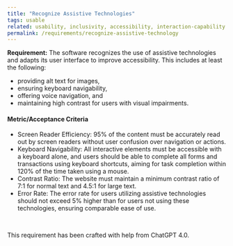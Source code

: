 ```yaml
---
title: "Recognize Assistive Technologies"
tags: usable
related: usability, inclusivity, accessibility, interaction-capability
permalink: /requirements/recognize-assistive-technology
---
```


<div class="quality-requirement" markdown="1">

**Requirement:**  The software recognizes the use of assistive technologies and adapts its user interface to improve accessibility. This includes at least the following:

* providing alt text for images, 
* ensuring keyboard navigability, 
* offering voice navigation, and 
* maintaining high contrast for users with visual impairments.

#### Metric/Acceptance Criteria

* Screen Reader Efficiency: 95% of the content must be accurately read out by screen readers without user confusion over navigation or actions.
* Keyboard Navigability: All interactive elements must be accessible with a keyboard alone, and users should be able to complete all forms and transactions using keyboard shortcuts, aiming for task completion within 120% of the time taken using a mouse.
* Contrast Ratio: The website must maintain a minimum contrast ratio of 7:1 for normal text and 4.5:1 for large text.
* Error Rate: The error rate for users utilizing assistive technologies should not exceed 5% higher than for users not using these technologies, ensuring comparable ease of use.
</div><br>

This requirement has been crafted with help from ChatGPT 4.0.



